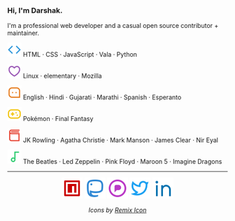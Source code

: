 ### Hi, I'm Darshak.

I'm a professional web developer and a casual open source contributor + maintainer.

<img src="https://raw.githubusercontent.com/dar5hak/dar5hak/master/assets/code-line.svg" alt="programming languages"> HTML · CSS · JavaScript · Vala · Python

<img src="https://raw.githubusercontent.com/dar5hak/dar5hak/master/assets/heart-3-line.svg" alt="love"> Linux · elementary · Mozilla

<img src="https://raw.githubusercontent.com/dar5hak/dar5hak/master/assets/message-3-line.svg" alt="spoken languages"> English · Hindi · Gujarati · Marathi · Spanish · Esperanto

<img src="https://raw.githubusercontent.com/dar5hak/dar5hak/master/assets/gamepad-line.svg" alt="games"> Pokémon · Final Fantasy

<img src="https://raw.githubusercontent.com/dar5hak/dar5hak/master/assets/book-3-line.svg" alt="books"> JK Rowling · Agatha Christie · Mark Manson · James Clear · Nir Eyal

<img src="https://raw.githubusercontent.com/dar5hak/dar5hak/master/assets/music-line.svg" alt="music"> The Beatles · Led Zeppelin · Pink Floyd · Maroon 5 · Imagine Dragons

<hr>

<p align="center">
  <a href="https://www.npmjs.com/~dar5hak" target="_blank" rel="noopener noreferrer"><img src="https://raw.githubusercontent.com/dar5hak/dar5hak/master/assets/npmjs-line.svg" alt="npm"></a>
  <a href="https://im-in.space/@dubiousdisc" target="_blank" rel="noopener noreferrer"><img src="https://raw.githubusercontent.com/dar5hak/dar5hak/master/assets/mastodon-line.svg" alt="Mastodon"></a>
  <a href="https://pixelfed.social/blockyDreams" target="_blank" rel="noopener noreferrer"><img src="https://raw.githubusercontent.com/dar5hak/dar5hak/master/assets/pixelfed-line.svg" alt="pixelfed"></a>
  <a href="https://twitter.com/dar5hak" target="_blank" rel="noopener noreferrer"><img src="https://raw.githubusercontent.com/dar5hak/dar5hak/master/assets/twitter-line.svg" alt="Twitter"></a>
  <a href="https://www.linkedin.com/in/darshak-parikh/" target="_blank" rel="noopener noreferrer"><img src="https://raw.githubusercontent.com/dar5hak/dar5hak/master/assets/linkedin-line.svg" alt="LinkedIn"></a>
</p>

<p align="center"><i>Icons by <a href="http://remixicon.com/">Remix Icon</a></i></p>
